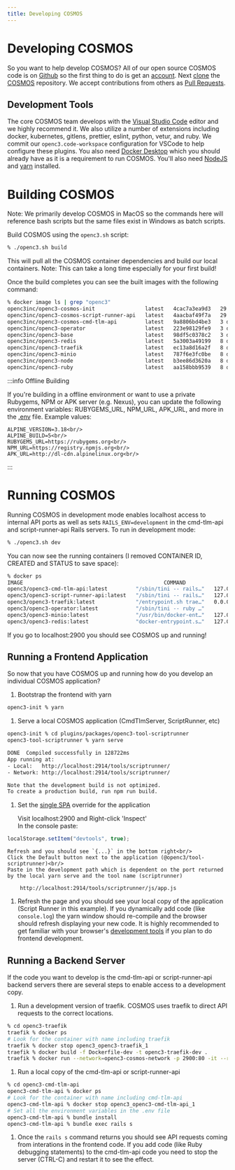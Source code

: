 ```yaml
---
title: Developing COSMOS
---
```


# Developing COSMOS

So you want to help develop COSMOS? All of our open source COSMOS code is on [Github](https://github.com/) so the first thing to do is get an [account](https://github.com/join). Next [clone](https://docs.github.com/en/repositories/creating-and-managing-repositories/cloning-a-repository) the [COSMOS](https://github.com/openc3/cosmos) repository. We accept contributions from others as [Pull Requests](https://docs.github.com/en/pull-requests/collaborating-with-pull-requests/proposing-changes-to-your-work-with-pull-requests/about-pull-requests).

## Development Tools

The core COSMOS team develops with the [Visual Studio Code](https://code.visualstudio.com/) editor and we highly recommend it. We also utilize a number of extensions including docker, kubernetes, gitlens, prettier, eslint, python, vetur, and ruby. We commit our `openc3.code-workspace` configuration for VSCode to help configure these plugins. You also need [Docker Desktop](https://www.docker.com/products/docker-desktop) which you should already have as it is a requirement to run COSMOS. You'll also need [NodeJS](https://nodejs.org/en/download/) and [yarn](https://yarnpkg.com/getting-started/install) installed.

# Building COSMOS

Note: We primarily develop COSMOS in MacOS so the commands here will reference bash scripts but the same files exist in Windows as batch scripts.

Build COSMOS using the `openc3.sh` script:

```bash
% ./openc3.sh build
```

This will pull all the COSMOS container dependencies and build our local containers. Note: This can take a long time especially for your first build!

Once the build completes you can see the built images with the following command:

```bash
% docker image ls | grep "openc3"
openc3inc/openc3-cosmos-init                latest   4cac7a3ea9d3   29 hours ago   446MB
openc3inc/openc3-cosmos-script-runner-api   latest   4aacbaf49f7a   29 hours ago   431MB
openc3inc/openc3-cosmos-cmd-tlm-api         latest   9a8806bd4be3   3 days ago     432MB
openc3inc/openc3-operator                   latest   223e98129fe9   3 days ago     405MB
openc3inc/openc3-base                       latest   98df5c0378c2   3 days ago     405MB
openc3inc/openc3-redis                      latest   5a3003a49199   8 days ago     111MB
openc3inc/openc3-traefik                    latest   ec13a8d16a2f   8 days ago     104MB
openc3inc/openc3-minio                      latest   787f6e3fc0be   8 days ago     238MB
openc3inc/openc3-node                       latest   b3ee86d3620a   8 days ago     372MB
openc3inc/openc3-ruby                       latest   aa158bbb9539   8 days ago     326MB
```

:::info Offline Building

If you're building in a offline environment or want to use a private Rubygems, NPM or APK server (e.g. Nexus), you can update the following environment variables: RUBYGEMS_URL, NPM_URL, APK_URL, and more in the [.env](https://github.com/openc3/cosmos/blob/main/.env) file. Example values:

    ALPINE_VERSION=3.18<br/>
    ALPINE_BUILD=5<br/>
    RUBYGEMS_URL=https://rubygems.org<br/>
    NPM_URL=https://registry.npmjs.org<br/>
    APK_URL=http://dl-cdn.alpinelinux.org<br/>

:::

# Running COSMOS

Running COSMOS in development mode enables localhost access to internal API ports as well as sets `RAILS_ENV=development` in the cmd-tlm-api and script-runner-api Rails servers. To run in development mode:

```bash
% ./openc3.sh dev
```

You can now see the running containers (I removed CONTAINER ID, CREATED and STATUS to save space):

```bash
% docker ps
IMAGE                                             COMMAND                  PORTS                      NAMES
openc3/openc3-cmd-tlm-api:latest         "/sbin/tini -- rails…"   127.0.0.1:2901->2901/tcp   openc3_openc3-cmd-tlm-api_1
openc3/openc3-script-runner-api:latest   "/sbin/tini -- rails…"   127.0.0.1:2902->2902/tcp   openc3_openc3-script-runner-api_1
openc3/openc3-traefik:latest             "/entrypoint.sh trae…"   0.0.0.0:2900->80/tcp       openc3_openc3-traefik_1
openc3/openc3-operator:latest            "/sbin/tini -- ruby …"                              openc3_openc3-operator_1
openc3/openc3-minio:latest               "/usr/bin/docker-ent…"   127.0.0.1:9000->9000/tcp   openc3_openc3-minio_1
openc3/openc3-redis:latest               "docker-entrypoint.s…"   127.0.0.1:6379->6379/tcp   openc3_openc3-redis_1
```

If you go to localhost:2900 you should see COSMOS up and running!

## Running a Frontend Application

So now that you have COSMOS up and running how do you develop an individual COSMOS application?

1.  Bootstrap the frontend with yarn

```bash
openc3-init % yarn
```

1.  Serve a local COSMOS application (CmdTlmServer, ScriptRunner, etc)

```bash
openc3-init % cd plugins/packages/openc3-tool-scriptrunner
openc3-tool-scriptrunner % yarn serve

DONE  Compiled successfully in 128722ms
App running at:
- Local:   http://localhost:2914/tools/scriptrunner/
- Network: http://localhost:2914/tools/scriptrunner/

Note that the development build is not optimized.
To create a production build, run npm run build.
```

1.  Set the [single SPA](https://single-spa.js.org/) override for the application

    Visit localhost:2900 and Right-click 'Inspect'<br/>
    In the console paste:

```javascript
localStorage.setItem("devtools", true);
```

    Refresh and you should see `{...}` in the bottom right<br/>
    Click the Default button next to the application (@openc3/tool-scriptrunner)<br/>
    Paste in the development path which is dependent on the port returned by the local yarn serve and the tool name (scriptrunner)

        http://localhost:2914/tools/scriptrunner/js/app.js

1.  Refresh the page and you should see your local copy of the application (Script Runner in this example). If you dynamically add code (like `console.log`) the yarn window should re-compile and the browser should refresh displaying your new code. It is highly recommended to get familiar with your browser's [development tools](https://developer.chrome.com/docs/devtools/overview/) if you plan to do frontend development.

## Running a Backend Server

If the code you want to develop is the cmd-tlm-api or script-runner-api backend servers there are several steps to enable access to a development copy.

1.  Run a development version of traefik. COSMOS uses traefik to direct API requests to the correct locations.

```bash
% cd openc3-traefik
traefik % docker ps
# Look for the container with name including traefik
traefik % docker stop openc3_openc3-traefik_1
traefik % docker build -f Dockerfile-dev -t openc3-traefik-dev .
traefik % docker run --network=openc3-cosmos-network -p 2900:80 -it --rm openc3-traefik-dev
```

1.  Run a local copy of the cmd-tlm-api or script-runner-api

```bash
% cd openc3-cmd-tlm-api
openc3-cmd-tlm-api % docker ps
# Look for the container with name including cmd-tlm-api
openc3-cmd-tlm-api % docker stop openc3_openc3-cmd-tlm-api_1
# Set all the environment variables in the .env file
openc3-cmd-tlm-api % bundle install
openc3-cmd-tlm-api % bundle exec rails s
```

1.  Once the `rails s` command returns you should see API requests coming from interations in the frontend code. If you add code (like Ruby debugging statements) to the cmd-tlm-api code you need to stop the server (CTRL-C) and restart it to see the effect.
